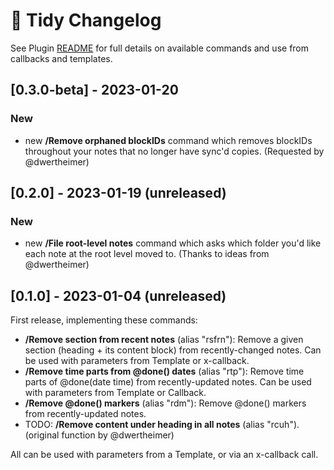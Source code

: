 # 🧹 Tidy Changelog
See Plugin [README](https://github.com/NotePlan/plugins/blob/main/np.Tidy/README.md) for full details on available commands and use from callbacks and templates.

## [0.3.0-beta] - 2023-01-20
### New
- new **/Remove orphaned blockIDs** command which removes blockIDs throughout your notes that no longer have sync'd copies. (Requested by @dwertheimer)

## [0.2.0] - 2023-01-19 (unreleased)
### New
- new **/File root-level notes** command which asks which folder you'd like each note at the root level moved to. (Thanks to ideas from @dwertheimer)

## [0.1.0] - 2023-01-04 (unreleased)
First release, implementing these commands:
- **/Remove section from recent notes** (alias "rsfrn"): Remove a given section (heading + its content block) from recently-changed notes. Can be used with parameters from Template or x-callback.
- **/Remove time parts from @done() dates** (alias "rtp"): Remove time parts of @done(date time) from recently-updated notes. Can be used with parameters from Template or Callback.
- **/Remove @done() markers** (alias "rdm"): Remove @done() markers from recently-updated notes. 
- TODO: **/Remove content under heading in all notes** (alias "rcuh"). (original function by @dwertheimer)

All can be used with parameters from a Template, or via an x-callback call.

